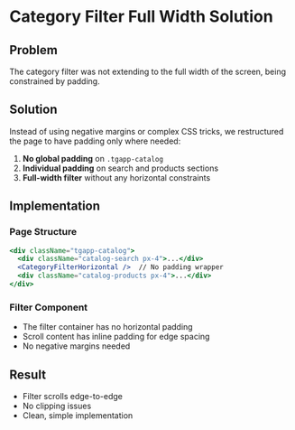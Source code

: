 # Category Filter Full Width Solution

## Problem
The category filter was not extending to the full width of the screen, being constrained by padding.

## Solution
Instead of using negative margins or complex CSS tricks, we restructured the page to have padding only where needed:

1. **No global padding** on `.tgapp-catalog`
2. **Individual padding** on search and products sections
3. **Full-width filter** without any horizontal constraints

## Implementation

### Page Structure
```jsx
<div className="tgapp-catalog">
  <div className="catalog-search px-4">...</div>
  <CategoryFilterHorizontal />  // No padding wrapper
  <div className="catalog-products px-4">...</div>
</div>
```

### Filter Component
- The filter container has no horizontal padding
- Scroll content has inline padding for edge spacing
- No negative margins needed

## Result
- Filter scrolls edge-to-edge
- No clipping issues
- Clean, simple implementation 